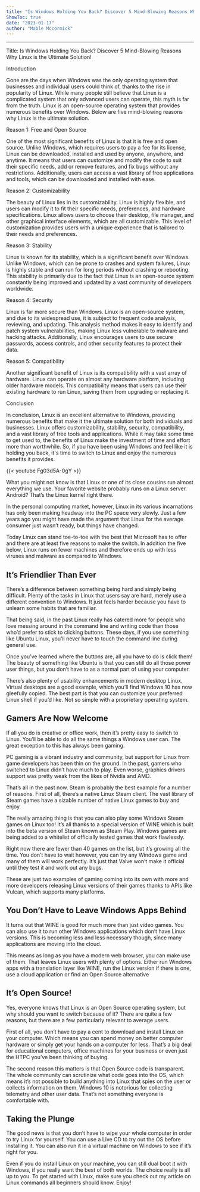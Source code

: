 ```yaml
---
title: "Is Windows Holding You Back? Discover 5 Mind-Blowing Reasons Why Linux is the Ultimate Solution!"
ShowToc: true 
date: "2023-01-17"
author: "Mable Mccormick"
---
```

*****
Title: Is Windows Holding You Back? Discover 5 Mind-Blowing Reasons Why Linux is the Ultimate Solution!

Introduction

Gone are the days when Windows was the only operating system that businesses and individual users could think of, thanks to the rise in popularity of Linux. While many people still believe that Linux is a complicated system that only advanced users can operate, this myth is far from the truth. Linux is an open-source operating system that provides numerous benefits over Windows. Below are five mind-blowing reasons why Linux is the ultimate solution.

Reason 1: Free and Open Source

One of the most significant benefits of Linux is that it is free and open source. Unlike Windows, which requires users to pay a fee for its license, Linux can be downloaded, installed and used by anyone, anywhere, and anytime. It means that users can customize and modify the code to suit their specific needs, add or remove features, and fix bugs without any restrictions. Additionally, users can access a vast library of free applications and tools, which can be downloaded and installed with ease.

Reason 2: Customizability

The beauty of Linux lies in its customizability. Linux is highly flexible, and users can modify it to fit their specific needs, preferences, and hardware specifications. Linux allows users to choose their desktop, file manager, and other graphical interface elements, which are all customizable. This level of customization provides users with a unique experience that is tailored to their needs and preferences.

Reason 3: Stability

Linux is known for its stability, which is a significant benefit over Windows. Unlike Windows, which can be prone to crashes and system failures, Linux is highly stable and can run for long periods without crashing or rebooting. This stability is primarily due to the fact that Linux is an open-source system constantly being improved and updated by a vast community of developers worldwide.

Reason 4: Security

Linux is far more secure than Windows. Linux is an open-source system, and due to its widespread use, it is subject to frequent code analysis, reviewing, and updating. This analysis method makes it easy to identify and patch system vulnerabilities, making Linux less vulnerable to malware and hacking attacks. Additionally, Linux encourages users to use secure passwords, access controls, and other security features to protect their data.

Reason 5: Compatibility

Another significant benefit of Linux is its compatibility with a vast array of hardware. Linux can operate on almost any hardware platform, including older hardware models. This compatibility means that users can use their existing hardware to run Linux, saving them from upgrading or replacing it.

Conclusion

In conclusion, Linux is an excellent alternative to Windows, providing numerous benefits that make it the ultimate solution for both individuals and businesses. Linux offers customizability, stability, security, compatibility, and a vast library of free tools and applications. While it may take some time to get used to, the benefits of Linux make the investment of time and effort more than worthwhile. So, if you have been using Windows and feel like it is holding you back, it's time to switch to Linux and enjoy the numerous benefits it provides.

{{< youtube Fg03d5A-0gY >}} 



What you might not know is that Linux or one of its close cousins run almost everything we use. Your favorite website probably runs on a Linux server. Android? That’s the Linux kernel right there.
 
In the personal computing market, however, Linux in its various incarnations has only been making headway into the PC space very slowly. Just a few years ago you might have made the argument that Linux for the average consumer just wasn’t ready, but things have changed.
 

 
Today Linux can stand toe-to-toe with the best that Microsoft has to offer and there are at least five reasons to make the switch. In addition the five below, Linux runs on fewer machines and therefore ends up with less viruses and malware as compared to Windows.
 
## It’s Friendlier Than Ever
 
There’s a difference between something being hard and simply being difficult. Plenty of the tasks in Linux that users say are hard, merely use a different convention to Windows. It just feels harder because you have to unlearn some habits that are familiar.
 
That being said, in the past Linux really has catered more for people who love messing around in the command line and writing code than those who’d prefer to stick to clicking buttons. These days, if you use something like Ubuntu Linux, you’ll never have to touch the command line during general use.
 
Once you’ve learned where the buttons are, all you have to do is click them! The beauty of something like Ubuntu is that you can still do all those power user things, but you don’t have to as a normal part of using your computer.
 
There’s also plenty of usability enhancements in modern desktop Linux. Virtual desktops are a good example, which you’ll find Windows 10 has now gleefully copied. The best part is that you can customize your preferred Linux shell if you’d like. Not so simple with a proprietary operating system.
 
## Gamers Are Now Welcome
 
If all you do is creative or office work, then it’s pretty easy to switch to Linux. You’ll be able to do all the same things a Windows user can. The great exception to this has always been gaming.
 
PC gaming is a vibrant industry and community, but support for Linux from game developers has been thin on the ground. In the past, gamers who switched to Linux didn’t have much to play. Even worse, graphics drivers support was pretty weak from the likes of Nvidia and AMD.
 
That’s all in the past now. Steam is probably the best example for a number of reasons. First of all, there’s a native Linux Steam client. The vast library of Steam games have a sizable number of native Linux games to buy and enjoy.
 
The really amazing thing is that you can also play some Windows Steam games on Linux too! It’s all thanks to a special version of WINE which is built into the beta version of Steam known as Steam Play. Windows games are being added to a whitelist of officially tested games that work flawlessly.
 
Right now there are fewer than 40 games on the list, but it’s growing all the time. You don’t have to wait however, you can try any Windows game and many of them will work perfectly. It’s just that Valve won’t make it official until they test it and work out any bugs.
 
These are just two examples of gaming coming into its own with more and more developers releasing Linux versions of their games thanks to APIs like Vulcan, which supports many platforms.
 
## You Don’t Have to Leave Windows Apps Behind
 
It turns out that WINE is good for much more than just video games. You can also use it to run other Windows applications which don’t have Linux versions. This is becoming less and less necessary though, since many applications are moving into the cloud.
 
This means as long as you have a modern web browser, you can make use of them. That leaves Linux users with plenty of options. Either run Windows apps with a translation layer like WINE, run the Linux version if there is one, use a cloud application or find an Open Source alternative
 
## It’s Open Source!
 
Yes, everyone knows that Linux is an Open Source operating system, but why should you want to switch because of it? There are quite a few reasons, but there are a few particularly relevant to average users.
 
First of all, you don’t have to pay a cent to download and install Linux on your computer. Which means you can spend money on better computer hardware or simply get your hands on a computer for less. That’s a big deal for educational computers, office machines for your business or even just the HTPC you’ve been thinking of buying.
 
The second reason this matters is that Open Source code is transparent. The whole community can scrutinize what code goes into the OS, which means it’s not possible to build anything into Linux that spies on the user or collects information on them. Windows 10 is notorious for collecting telemetry and other user data. That’s not something everyone is comfortable with.
 
## Taking the Plunge
 
The good news is that you don’t have to wipe your whole computer in order to try Linux for yourself. You can use a Live CD to try out the OS before installing it. You can also run it in a virtual machine on Windows to see if it’s right for you.
 
Even if you do install Linux on your machine, you can still dual boot it with Windows, if you really want the best of both worlds. The choice really is all up to you. To get started with Linux, make sure you check out my article on Linux commands all beginners should know. Enjoy!



